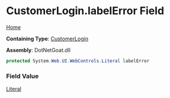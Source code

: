 # CustomerLogin\.labelError Field

[Home](../../../../../../README.md)

**Containing Type**: [CustomerLogin](../README.md)

**Assembly**: DotNetGoat\.dll

```csharp
protected System.Web.UI.WebControls.Literal labelError
```

### Field Value

[Literal](https://docs.microsoft.com/en-us/dotnet/api/system.web.ui.webcontrols.literal)


